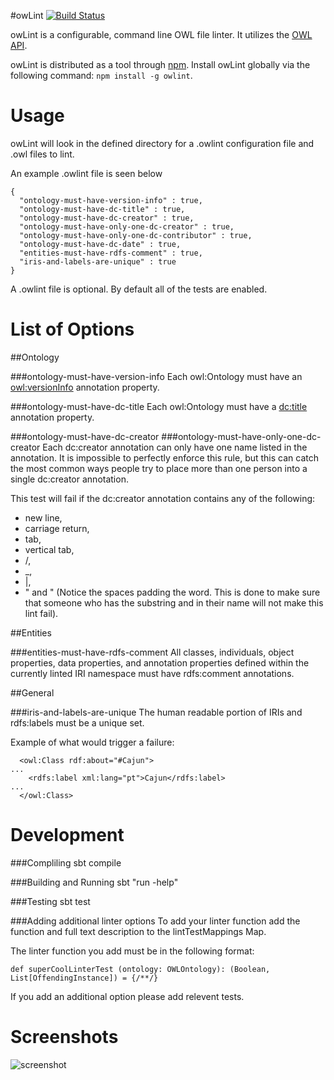 #owLint [![Build Status](https://travis-ci.org/Samangan/owLint.svg?branch=master)](http://travis-ci.org/Samangan/owLint)


owLint is a configurable, command line OWL file linter. It utilizes the [OWL API](https://github.com/owlcs/owlapi).

owLint is distributed as a tool through [npm](https://www.npmjs.org/package/owlint).
Install owLint globally via the following command: `npm install -g owlint`.

Usage
=====

owLint will look in the defined directory for a .owlint configuration file and .owl files to lint.

An example .owlint file is seen below

```
{
  "ontology-must-have-version-info" : true,
  "ontology-must-have-dc-title" : true,
  "ontology-must-have-dc-creator" : true,
  "ontology-must-have-only-one-dc-creator" : true,
  "ontology-must-have-only-one-dc-contributor" : true,
  "ontology-must-have-dc-date" : true,
  "entities-must-have-rdfs-comment" : true,
  "iris-and-labels-are-unique" : true
}
```
A .owlint file is optional. By default all of the tests are enabled.


List of Options
=====================
##Ontology

###ontology-must-have-version-info
Each owl:Ontology must have an [owl:versionInfo](http://www.w3.org/TR/owl-ref/#versionInfo-def) annotation property.

###ontology-must-have-dc-title
Each owl:Ontology must have a [dc:title](http://dublincore.org/documents/2012/06/14/dcmi-terms/?v=elements#title) annotation property.

###ontology-must-have-dc-creator
###ontology-must-have-only-one-dc-creator
Each dc:creator annotation can only have one name listed in the annotation. It is impossible to perfectly enforce this rule, but this can catch the most common ways people try to place more than one person into a single dc:creator annotation.

This test will fail if the dc:creator annotation contains any of the following: 
* new line, 
* carriage return, 
* tab, 
* vertical tab, 
* /, 
* _, 
* |,
* " and " (Notice the spaces padding the word. This is done to make sure that someone who has the substring and in their name will not make this lint fail). 

##Entities


###entities-must-have-rdfs-comment
All classes, individuals, object properties, data properties, and annotation properties defined within the currently linted IRI namespace must have rdfs:comment annotations.
  

##General

###iris-and-labels-are-unique
The human readable portion of IRIs and rdfs:labels must be a unique set. 

Example of what would trigger a failure:

```
  <owl:Class rdf:about="#Cajun">
...
    <rdfs:label xml:lang="pt">Cajun</rdfs:label>
...
  </owl:Class>
```

Development
===========

###Compliling
sbt compile

###Building and Running
sbt "run -help"

###Testing
sbt test

###Adding additional linter options
To add your linter function add the function and full text description to the lintTestMappings Map.

The linter function you add must be in the following format:

```def superCoolLinterTest (ontology: OWLOntology): (Boolean, List[OffendingInstance]) = {/**/}```

If you add an additional option please add relevent tests.


Screenshots
===========
![screenshot](http://i.imgur.com/AnKPqqU.png)

